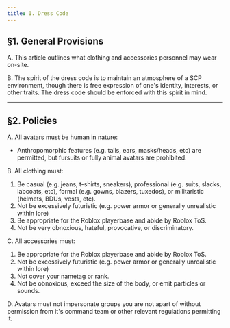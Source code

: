 ```yaml
---
title: I. Dress Code
---
```



## §1. General Provisions

A. This article outlines what clothing and accessories personnel may wear on-site.

B. The spirit of the dress code is to maintain an atmosphere of a SCP environment, though there is free expression of one's identity, interests, or other traits. The dress code should be enforced with this spirit in mind. 

---

## §2. Policies

A. All avatars must be human in nature:

 * Anthropomorphic features (e.g. tails, ears, masks/heads, etc) are permitted, but fursuits or fully animal avatars are prohibited.

B. All clothing must:

1. Be casual (e.g. jeans, t-shirts, sneakers), professional (e.g. suits, slacks, labcoats, etc), formal (e.g. gowns, blazers, tuxedos), or militaristic (helmets, BDUs, vests, etc).
2. Not be excessively futuristic (e.g. power armor or generally unrealistic within lore)
3. Be appropriate for the Roblox playerbase and abide by Roblox ToS.
4. Not be very obnoxious, hateful, provocative, or discriminatory.

C. All accessories must:

1. Be appropriate for the Roblox playerbase and abide by Roblox ToS.
2. Not be excessively futuristic (e.g. power armor or generally unrealistic within lore)
3. Not cover your nametag or rank.
4. Not be obnoxious, exceed the size of the body, or emit particles or sounds.

D. Avatars must not impersonate groups you are not apart of without permission from it's command team or other relevant regulations permitting it.